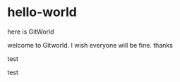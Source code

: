 # hello-world

here is GitWorld

welcome to Gitworld. I wish everyone will be fine.
thanks


test


test
